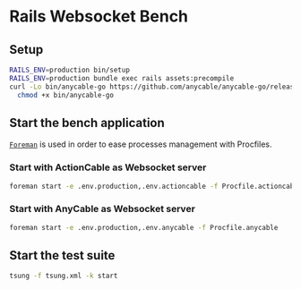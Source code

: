 # Rails Websocket Bench

## Setup

```bash
RAILS_ENV=production bin/setup
RAILS_ENV=production bundle exec rails assets:precompile
curl -Lo bin/anycable-go https://github.com/anycable/anycable-go/releases/download/v0.6.0/anycable-go-v0.6.0-linux-amd64 && \
  chmod +x bin/anycable-go
```

## Start the bench application

[`Foreman`](https://github.com/ddollar/foreman) is used in order to ease processes management with Procfiles.

### Start with ActionCable as Websocket server

```bash
foreman start -e .env.production,.env.actioncable -f Procfile.actioncable
```

### Start with AnyCable as Websocket server

```bash
foreman start -e .env.production,.env.anycable -f Procfile.anycable
```

## Start the test suite

```bash
tsung -f tsung.xml -k start
```
